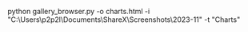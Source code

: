 python gallery_browser.py -o charts.html -i "C:\\Users\\p2p2l\\Documents\\ShareX\\Screenshots\\2023-11" -t "Charts"